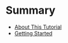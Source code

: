 # Summary

* [About This Tutorial](about_this_tutorial.md)
* [Getting Started](getting_started.md)


